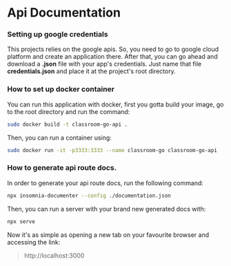 # Api Documentation

### Setting up google credentials
This projects relies on the google apis. So, you need to go to google cloud platform and 
create an application there. After that, you can go ahead and download a __.json__ file with 
your app's credentials. Just name that file __credentials.json__ and place it at the project's
root directory.

### How to set up docker container
You can run this application with docker, first you gotta build your image,
go to the root directory and run the command: 

```bash
sudo docker build -t classroom-go-api .
```

Then, you can run a container using: 

```bash
sudo docker run -it -p3333:3333 --name classroom-go classroom-go-api
```

### How to generate api route docs.
In order to generate your api route docs, run the following command:

```bash
npx insomnia-documenter --config ./documentation.json
```

Then, you can run a server with your brand new generated docs with:

```bash
npx serve
```

Now it's as simple as opening a new tab on your favourite browser and accessing the link:
> http://localhost:3000
